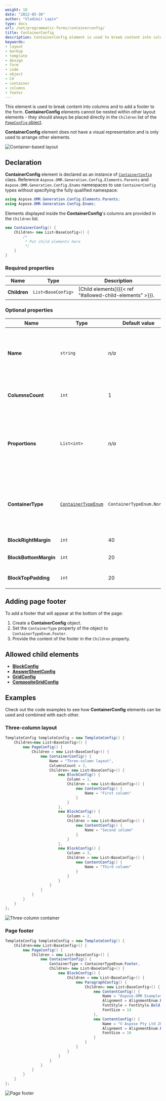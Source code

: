 ```yaml
---
weight: 10
date: "2022-05-30"
author: "Vladimir Lapin"
type: docs
url: /net/programmatic-forms/containerconfig/
title: ContainerConfig
description: ContainerConfig element is used to break content into columns and to add a footer to the form.
keywords:
- layout
- markup
- template
- design
- form
- code
- object
- C#
- container
- columns
- footer
---
```


This element is used to break content into columns and to add a footer to the form. **ContainerConfig** elements cannot be nested within other layout elements - they should always be placed directly in the `Children` list of the [`PageConfig` object](/omr/net/programmatic-forms/pageconfig/).

**ContainerConfig** element does not have a visual representation and is only used to arrange other elements.

![Container-based layout](program-containers.png)

## Declaration

**ContainerConfig** element is declared as an instance of [`ContainerConfig`](https://apireference.aspose.com/omr/net/aspose.omr.generation.config.elements.parents/containerconfig/) class. Reference `Aspose.OMR.Generation.Config.Elements.Parents` and `Aspose.OMR.Generation.Config.Enums` namespaces to use `ContainerConfig` types without specifying the fully qualified namespace:

```csharp
using Aspose.OMR.Generation.Config.Elements.Parents;
using Aspose.OMR.Generation.Config.Enums;
```

Elements displayed inside the **ContainerConfig**'s columns are provided in the `Children` list.

```csharp
new ContainerConfig() {
	Children= new List<BaseConfig>() {
		/*
		 * Put child elements here
		 */
	}
}
```

### Required properties

Name | Type | Description
---- | ---- | -----------
**Children** | `List<BaseConfig>` | [Child elements]({{< ref "#allowed-child-elements" >}}).

### Optional properties

Name | Type | Default value | Description
---- | ---- | ------------- | -----------
**Name** | `string` | _n/a_ | Used as a reminder of the container's purpose; for example, "_General Chemistry_". You can use the same value for multiple containers.<br />This text is not displayed on the form.
**ColumnsCount** | `int` |	1 | The number of columns in the container (1 or more). All columns have the same width regardless of their content.
**Proportions** | `List<int>` | _n/a_ | Overrides the number of columns and sets their relative proportions.<br />The number of columns is determined by the number of list items. Column widths (in percent) are provided as list items. The grand total of all column widths must not exceed 100%.
**ContainerType** | [`ContainerTypeEnum`](https://apireference.aspose.com/omr/net/aspose.omr.generation.config.enums/containertypeenum/) | `ContainerTypeEnum.Normal` | Determines whether the container is displayed inside the body of the form (`ContainerTypeEnum.Normal`) or as a footer at the bottom of the page (`ContainerTypeEnum.Footer`).<br />**Each [page](/omr/net/programmatic-forms/pageconfig/) can only have one footer!**
**BlockRightMargin** | `int` | 40 | Right margin (in pixels) of container's columns.
**BlockBottomMargin** | `int` | 20 | Bottom margin (in pixels) of nested [**BlockConfig**](/omr/net/programmatic-forms/blockconfig/) elements.
**BlockTopPadding** | `int` | 20 | Top padding (in pixels) of nested [**BlockConfig**](/omr/net/programmatic-forms/blockconfig/) elements.

## Adding page footer

To add a footer that will appear at the bottom of the page:

1. Create a **ContainerConfig** object.
2. Set the `ContainerType` property of the object to `ContainerTypeEnum.Footer`.
3. Provide the content of the footer in the `Children` property.

## Allowed child elements

- [**BlockConfig**](/omr/net/programmatic-forms/blockconfig/)
- [**AnswerSheetConfig**](/omr/net/programmatic-forms/answersheetconfig/)
- [**GridConfig**](/omr/net/programmatic-forms/gridconfig/)
- [**CompositeGridConfig**](/omr/net/programmatic-forms/compositegridconfig/)

## **Examples**

Check out the code examples to see how **ContainerConfig** elements can be used and combined with each other.

### Three-column layout

```csharp
TemplateConfig templateConfig = new TemplateConfig() {
	Children=new List<BaseConfig>() {
		new PageConfig() {
			Children = new List<BaseConfig>() {
				new ContainerConfig() {
					Name = "Three-column layout",
					ColumnsCount = 3,
					Children= new List<BaseConfig>() {
						new BlockConfig() {
							Column = 1,
							Children = new List<BaseConfig>() {
								new ContentConfig() {
									Name = "First column"
								}
							}
						},
						new BlockConfig() {
							Column = 2,
							Children = new List<BaseConfig>() {
								new ContentConfig() {
									Name = "Second column"
								}
							}
						},
						new BlockConfig() {
							Column = 3,
							Children = new List<BaseConfig>() {
								new ContentConfig() {
									Name = "Third column"
								}
							}
						}
					}
				}
			}
		}
	}
};
```

![Three-column container](container-3-column.png)

### Page footer

```csharp
TemplateConfig templateConfig = new TemplateConfig() {
	Children=new List<BaseConfig>() {
		new PageConfig() {
			Children = new List<BaseConfig>() {
				new ContainerConfig() {
					ContainerType = ContainerTypeEnum.Footer,
					Children= new List<BaseConfig>() {
						new BlockConfig() {
							Children = new List<BaseConfig>() {
								new ParagraphConfig() {
									Children= new List<BaseConfig>() {
										new ContentConfig() {
											Name = "Aspose.OMR Examples",
											Alignment = AlignmentEnum.Right,
											FontStyle = FontStyle.Bold,
											FontSize = 14
										},
										new ContentConfig() {
											Name = "© Aspose Pty Ltd 2022",
											Alignment = AlignmentEnum.Right,
											FontSize = 10
										}
									}
								}
							}
						}
					}
				}
			}
		}
	}
};
```

![Page footer](container-footer.png)
